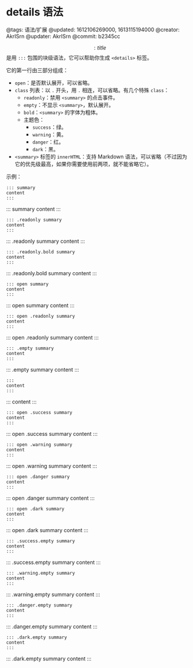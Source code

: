 # details 语法

@tags: 语法/扩展
@updated: 1612106269000, 1613115194000
@creator: AkrISrn
@updater: AkrISrn
@commit: b2345cc

$$: title $$是用 `:::` 包围的块级语法，它可以帮助你生成 `<details>` 标签。

它的第一行由三部分组成：

- `open`：是否默认展开，可以省略。
- `class` 列表：以 `.` 开头，用 `.` 相连，可以省略。有几个特殊 `class`：
    - `readonly`：禁用 `<summary>` 的点击事件。
    - `empty`：不显示 `<summary>`，默认展开。
    - `bold`：`<summary>` 的字体为粗体。
    - 主题色：
        - `success`：绿。
        - `warning`：黄。
        - `danger`：红。
        - `dark`：黑。
- `<summary>` 标签的 `innerHTML`：支持 Markdown 语法，可以省略（不过因为它的优先级最高，如果你需要使用前两项，就不能省略它）。

示例：

```text
::: summary
content
:::
```

::: summary
content
:::

```text
::: .readonly summary
content
:::
```

::: .readonly summary
content
:::

```text
::: .readonly.bold summary
content
:::
```

::: .readonly.bold summary
content
:::

```text
::: open summary
content
:::
````

::: open summary
content
:::

```text
::: open .readonly summary
content
:::
````

::: open .readonly summary
content
:::

```text
::: .empty summary
content
:::
```

::: .empty summary
content
:::

```text
:::
content
:::
```

:::
content
:::

```text
::: open .success summary
content
:::
```

::: open .success summary
content
:::

```text
::: open .warning summary
content
:::
```

::: open .warning summary
content
:::

```text
::: open .danger summary
content
:::
```

::: open .danger summary
content
:::

```text
::: open .dark summary
content
:::
```

::: open .dark summary
content
:::

```text
::: .success.empty summary
content
:::
```

::: .success.empty summary
content
:::

```text
::: .warning.empty summary
content
:::
```

::: .warning.empty summary
content
:::

```text
::: .danger.empty summary
content
:::
```

::: .danger.empty summary
content
:::

```text
::: .dark.empty summary
content
:::
```

::: .dark.empty summary
content
:::
